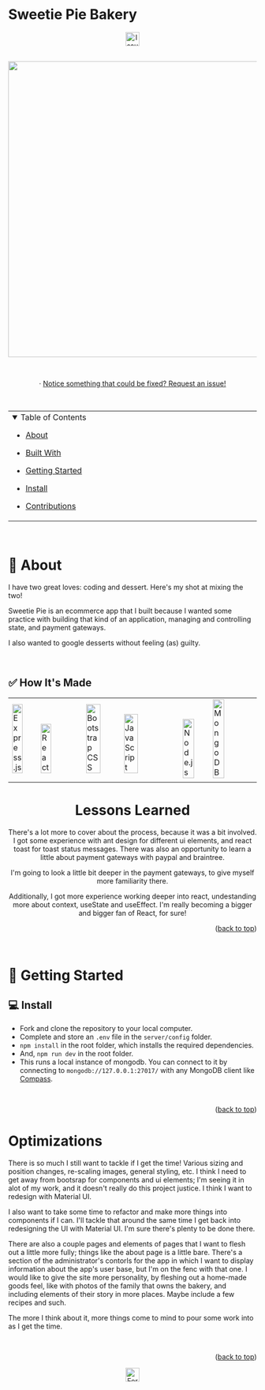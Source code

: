 # Sweetie Pie Bakery

<div align="center">

<a href="https://github.com/leroialfonse/SweetiePie/issues">
  <img height="28px" src="https://img.shields.io/github/issues/leroialfonse/SweetiePie" alt="Issues"/>
</a>
</div>

<br>

 <p align="center" ><img src="https://github.com/leroialfonse/SweetiePie/blob/main/SweetiePie%20(2).gif" width="600"/></p>

<!-- <h1 align="center">
  <a href="https://SweetiePie.cyclic.app/">
    <img src="./public/imgs/SweetiePieGitHub.png" alt="SweetiePie logo" width="300">
  </a>
</h1> -->

<div align="center">

  <br/>
  
  
  <!-- <a href="https://SweetiePie.cyclic.app/"><strong>See it Live</strong></a> -->
  · <a href="https://github.com/leroialfonse/SweetiePie/issues">Notice something that could be fixed? Request an  issue!</a>

</div>

<br/>

<div align="center" id="top">
<table>
  <tr>
    <td valign="top" style="width:30%">
    <details open="open">
  <summary>Table of Contents</summary>

- [About](#-about)
- [Built With](#-built-with)
- [Getting Started](#-getting-started)
- [Install](#-install)
- [Contributions](#%EF%B8%8F-contributions)

  </details>

</table>
</div>

<br/>

# 📢 About

I have two great loves: coding and dessert. Here's my shot at mixing the two!

Sweetie Pie is an ecommerce app that I built because I wanted some practice with building that kind of an application, managing and controlling state, and payment gateways.

I also wanted to google desserts without feeling (as) guilty.

<br/>

## ✅ How It's Made

<div style="width:100%;margin:0 auto;" align="center">
  <table>
    <tr>
      <td valign="center">
      <img width="40%" title="Express" src="https://img.shields.io/badge/Express.js-404D59?style=for-the-badge" alt="Express.js"/>
      <img width="40%" title="React" src="https://img.shields.io/badge/React-20232A?style=for-the-badge&logo=react&logoColor=61DAFB" alt="React">   
      </td>
      <td valign="center">
       <img width="40%" title="Bootstrap" src="https://img.shields.io/badge/Bootstrap-563D7C?style=for-the-badge&logo=bootstrap&logoColor=white" alt="Bootstrap CSS"/>
       <img width="40%" title="JavaScript" src="https://img.shields.io/badge/JavaScript-F7DF1E?style=for-the-badge&logo=JavaScript&logoColor=white" alt="JavaScript"/>
      </td>
      <td>
      <img width="40%" title="Node.js" src="https://img.shields.io/badge/Node.js-90c53f?style=for-the-badge&logo=node.js&logoColor=white" alt="Node.js"/>
       <img width="40%" title="MongoDB" src="https://img.shields.io/badge/MongoDB-4EA94B?style=for-the-badge&logo=mongodb&logoColor=white" alt="MongoDB"/>
      </td>
    </tr>
  </table>

# Lessons Learned

  <p>There's a lot more to cover about the process, because it was a bit involved. I got some experience with ant design for different ui elements, and react toast for toast status messages. There was also an opportunity to learn a little about payment gateways with paypal and braintree.</p>

  <p>I'm going to look a little bit deeper in the payment gateways, to give myself more familiarity there.</p>

  <p>Additionally, I got more experience working deeper into react, undestanding more about context, useState and useEffect. I'm really becoming a bigger and bigger fan of React, for sure!</p>

</div>

<p align="right">(<a href="#top">back to top</a>)</p>

<br>

# 🚀 Getting Started

## 💻 Install

- Fork and clone the repository to your local computer.
- Complete and store an `.env` file in the `server/config` folder.
- `npm install` in the root folder, which installs the required dependencies.
- And, `npm run dev` in the root folder.
- This runs a local instance of mongodb. You can connect to it by connecting to `mongodb://127.0.0.1:27017/` with any MongoDB client like [Compass](https://www.mongodb.com/products/compass).

<br>

<p align="right">(<a href="#top">back to top</a>)</p>

# Optimizations

<p>There is so much I still want to tackle if I get the time! Various sizing and position changes, re-scaling images, general styling, etc. I think I need to get away from bootsrap for components and ui elements; I'm seeing it in alot of my work, and it doesn't really do this project justice. I think I want to redesign with Material UI.</p>

  <p>I also want to take some time to refactor and make more things into components if I can. I'll tackle that around the same time I get back into redesigning the UI with Material UI. I'm sure there's plenty to be done there.</p>

  <p>There are also a couple pages and elements of pages that I want to flesh out a little more fully; things like the about page is a little bare. There's a section of the administrator's contorls for the app in which I want to display information about the app's user base, but I'm on the fenc with that one. I would like to give the site more personality, by fleshing out a home-made goods feel, like with photos of the family that owns the bakery, and including elements of their story in more places. Maybe include a few recipes and such.</p>

  <p>The more I think about it, more things come to mind to pour some work into as I get the time.</p>

<br>

<p align="right">(<a href="#top">back to top</a>)</p>

<!-- //////////////////////////////////////////// -->

<div align="center">
<!-- <p>Deploy to Cyclic:</p>
<a href="https://deploy.cyclic.sh/GH_LOGIN/GH_REPO">
    <img height="28px" src="https://deploy.cyclic.sh/button.svg" />
</a> -->

<a href="https://github.com/leroialfonse/SweetiePie/network/members">
  <img height="28px" src="https://img.shields.io/github/forks/leroialfonse/SweetiePie?color=6ca4cc" alt="Forks"/>
</a>
